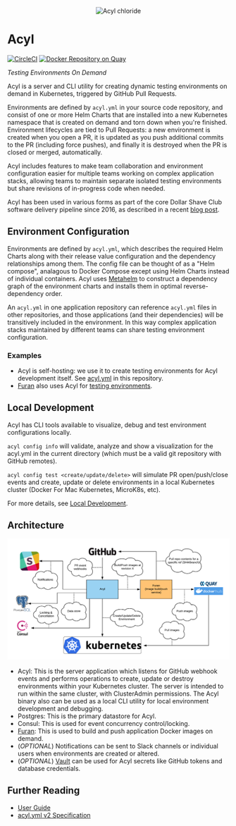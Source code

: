 <p align="center">
<img with="290" height="233" src="https://s3.amazonaws.com/dsc-misc/img/acyl.png" alt="Acyl chloride" />
</p>

# Acyl
[![CircleCI](https://circleci.com/gh/dollarshaveclub/acyl.svg?style=svg&circle-token=e02d60ca20107ad11a982978184233225c909541)](https://circleci.com/gh/dollarshaveclub/acyl)
[![Docker Repository on Quay](https://quay.io/repository/dollarshaveclub/acyl/status?token=7750d7c3-5f1f-4d90-82c4-6b32dbd591a1 "Docker Repository on Quay")](https://quay.io/repository/dollarshaveclub/acyl)

*Testing Environments On Demand*


Acyl is a server and CLI utility for creating dynamic testing environments on demand in Kubernetes, triggered by GitHub Pull Requests.

Environments are defined by `acyl.yml` in your source code repository, and consist of one or more Helm Charts that are installed into a new Kubernetes namespace that is created on demand and torn down when you're finished. Environment lifecycles are tied to Pull Requests: a new environment is created when you open a PR, it is updated as you push additional commits to the PR (including force pushes), and finally it is destroyed when the PR is closed or merged, automatically.

Acyl includes features to make team collaboration and environment configuration easier for multiple teams working on complex application stacks, allowing teams to maintain separate isolated testing environments but share revisions of in-progress code when needed.

Acyl has been used in various forms as part of the core Dollar Shave Club software delivery pipeline since 2016, as described in a recent [blog post](https://engineering.dollarshaveclub.com/qa-environments-on-demand-with-kubernetes-5a571b4e273c).

## Environment Configuration

Environments are defined by `acyl.yml`, which describes the required Helm Charts along with their release value configuration and the dependency relationships among them. The config file can be thought of as a "Helm compose", analagous to Docker Compose except using Helm Charts instead of individual containers. Acyl uses [Metahelm](https://github.com/dollarshaveclub/metahelm) to construct a dependency graph of the environment charts and installs them in optimal reverse-dependency order.

An `acyl.yml` in one application repository can reference `acyl.yml` files in other repositories, and those applications (and their dependencies) will be transitively included in the environment. In this way complex application stacks maintained by different teams can share testing environment configuration.

### Examples

- Acyl is self-hosting: we use it to create testing environments for Acyl development itself. See [acyl.yml](https://github.com/dollarshaveclub/acyl/blob/master/acyl.yml) in this repository.
- [Furan](https://github.com/dollarshaveclub/furan) also uses Acyl for [testing environments](https://github.com/dollarshaveclub/furan/blob/master/acyl.yml).

## Local Development

Acyl has CLI tools available to visualize, debug and test environment configurations locally.

`acyl config info` will validate, analyze and show a visualization for the acyl.yml in the current directory (which must be a valid git repository with GitHub remotes).

`acyl config test <create/update/delete>` will simulate PR open/push/close events and create, update or delete environments in a local Kubernetes cluster (Docker For Mac Kubernetes, MicroK8s, etc).

For more details, see [Local Development](https://github.com/dollarshaveclub/acyl/wiki/Local-Development).

## Architecture

![Architecture](doc/acyl_architecture.png?raw=true)

- Acyl: This is the server application which listens for GitHub webhook events and performs operations to create, update or destroy environments within your Kubernetes cluster. The server is intended to run within the same cluster, with ClusterAdmin permissions. The Acyl binary also can be used as a local CLI utility for local environment development and debugging.
- Postgres: This is the primary datastore for Acyl.
- Consul: This is used for event concurrency control/locking.
- [Furan](https://github.com/dollarshaveclub/furan): This is used to build and push application Docker images on demand.
- (*OPTIONAL*) Notifications can be sent to Slack channels or individual users when environments are created or altered.
- (*OPTIONAL*) [Vault](https://www.vaultproject.io/) can be used for Acyl secrets like GitHub tokens and database credentials.

## Further Reading
- [User Guide](https://github.com/dollarshaveclub/acyl/wiki/User-Guide)
- [acyl.yml v2 Specification](https://github.com/dollarshaveclub/acyl/wiki/Acyl.yml-V2-Specification)

